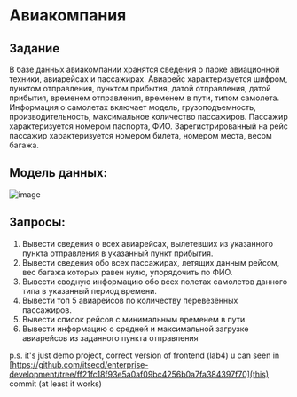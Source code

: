 # Авиакомпания
## Задание
В базе данных авиакомпании хранятся сведения о парке авиационной техники, авиарейсах и пассажирах. Авиарейс характеризуется шифром, пунктом отправления, пунктом прибытия, датой отправления, датой прибытия, временем отправления, временем в пути, типом самолета. Информация о самолетах включает модель, грузоподъемность, производительность, максимальное количество пассажиров. Пассажир характеризуется номером паспорта, ФИО. Зарегистрированный на рейс пассажир характеризуется номером билета, номером места, весом багажа.

## Модель данных:
![image](https://github.com/user-attachments/assets/f78b8415-579d-40cc-82a7-4ba002feef29)

## Запросы:
1) Вывести сведения о всех авиарейсах, вылетевших из указанного пункта
   отправления в указанный пункт прибытия.
2) Вывести сведения обо всех пассажирах, летящих данным рейсом, вес багажа
   которых равен нулю, упорядочить по ФИО.
3) Вывести сводную информацию обо всех полетах самолетов данного типа в
   указанный период времени.
4) Вывести топ 5 авиарейсов по количеству перевезённых пассажиров.
5) Вывести список рейсов с минимальным временем в пути.
6) Вывести информацию о средней и максимальной загрузке авиарейсов из
   заданного пункта отправления

p.s. 
it's just demo project, correct version of frontend (lab4) u can seen in [https://github.com/itsecd/enterprise-development/tree/ff21fc18f93e5a0af09bc4256b0a7fa384397f70](this) commit (at least it works)
